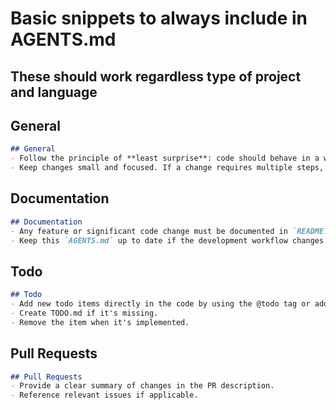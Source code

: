 # Basic snippets to always include in AGENTS.md

## These should work regardless type of project and language

## General
```markdown
## General
- Follow the principle of **least surprise**: code should behave in a way that is consistent with developer expectations.
- Keep changes small and focused. If a change requires multiple steps, consider breaking it into separate commits.
```

## Documentation
```markdown
## Documentation
- Any feature or significant code change must be documented in `README.md`.
- Keep this `AGENTS.md` up to date if the development workflow changes.
```

## Todo
```markdown
## Todo
- Add new todo items directly in the code by using the @todo tag or add it to TODO.md whenever something is missed.
- Create TODO.md if it's missing.
- Remove the item when it's implemented.
```

## Pull Requests
```markdown
## Pull Requests
- Provide a clear summary of changes in the PR description.
- Reference relevant issues if applicable.
```
